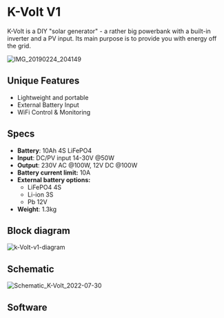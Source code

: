 # K-Volt V1
K-Volt is a DIY "solar generator" - a rather big powerbank with a built-in inverter and a PV input. Its main purpose is to provide you with energy off the grid.

![IMG_20190224_204149](https://user-images.githubusercontent.com/62846329/181819526-70e9aecc-f7db-4a82-85e8-80e913dd4d5c.jpg)

## Unique Features
* Lightweight and portable
* External Battery Input
* WiFi Control & Monitoring

## Specs
* **Battery**: 10Ah 4S LiFePO4
* **Input**: DC/PV input 14-30V @50W
* **Output**: 230V AC @100W, 12V DC @100W
* **Battery current limit:** 10A
* **External battery options:**
  * LiFePO4 4S
  * Li-ion 3S
  * Pb 12V
* **Weight**: 1.3kg

## Block diagram
![k-Volt-v1-diagram](https://user-images.githubusercontent.com/62846329/181918167-1012422c-2a04-4a6d-8fa3-04418f66bfe5.png)

## Schematic
![Schematic_K-Volt_2022-07-30](https://user-images.githubusercontent.com/62846329/181919954-8beaf8f7-092d-4b4f-aa8c-5fff287451a0.png)

## Software
